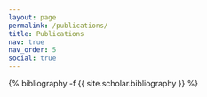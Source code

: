 ```yaml
---
layout: page
permalink: /publications/
title: Publications
nav: true
nav_order: 5
social: true
---
```

<!-- _pages/publications.md -->
<div class="publications">
{% bibliography -f {{ site.scholar.bibliography }} %}
</div>
